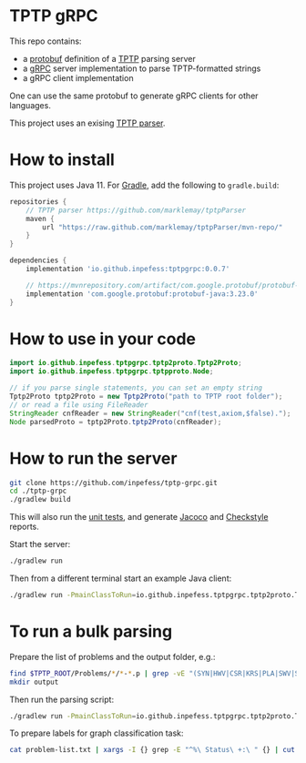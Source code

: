 # TPTP gRPC

This repo contains:
* a [protobuf](https://protobuf.dev/) definition of a [TPTP](https://tptp.org/) parsing server
* a [gRPC](https://grpc.io) server implementation to parse TPTP-formatted strings
* a gRPC client implementation

One can use the same protobuf to generate gRPC clients for other languages.

This project uses an exising [TPTP parser](https://github.com/marklemay/tptpParser).

# How to install

This project uses Java 11. For [Gradle](https://gradle.org/), add the following to `gradle.build`:

```Groovy
repositories {
    // TPTP parser https://github.com/marklemay/tptpParser
    maven {
        url "https://raw.github.com/marklemay/tptpParser/mvn-repo/"
    }
}

dependencies {
    implementation 'io.github.inpefess:tptpgrpc:0.0.7'

    // https://mvnrepository.com/artifact/com.google.protobuf/protobuf-java
    implementation 'com.google.protobuf:protobuf-java:3.23.0'
}
```

# How to use in your code

```Java
import io.github.inpefess.tptpgrpc.tptp2proto.Tptp2Proto;
import io.github.inpefess.tptpgrpc.tptpproto.Node;

// if you parse single statements, you can set an empty string
Tptp2Proto tptp2Proto = new Tptp2Proto("path to TPTP root folder");
// or read a file using FileReader
StringReader cnfReader = new StringReader("cnf(test,axiom,$false).");
Node parsedProto = tptp2Proto.tptp2Proto(cnfReader);
```

# How to run the server

```sh
git clone https://github.com/inpefess/tptp-grpc.git
cd ./tptp-grpc
./gradlew build
```

This will also run the [unit tests](https://junit.org/junit5/docs/current/user-guide/), and generate [Jacoco](https://www.jacoco.org/) and [Checkstyle](https://checkstyle.org/) reports.

Start the server:

```sh
./gradlew run
```

Then from a different terminal start an example Java client:

```sh
./gradlew run -PmainClassToRun=io.github.inpefess.tptpgrpc.tptp2proto.TptpGrpcClient
```

# To run a bulk parsing

Prepare the list of problems and the output folder, e.g.:

```sh
find $TPTP_ROOT/Problems/*/*-*.p | grep -vE "(SYN|HWV|CSR|KRS|PLA|SWV|SYO)" | xargs -I {} grep -LE "^%\ Status\ +: (Unknown|Open)" {} > problem-list.txt
mkdir output
```

Then run the parsing script:
```sh
./gradlew run -PmainClassToRun=io.github.inpefess.tptpgrpc.tptp2proto.Tptp2Proto --args="$TPTP_ROOT absolute_path_to_problem-list.txt absolute_path_to_output_folder"
```

To prepare labels for graph classification task:

```sh
cat problem-list.txt | xargs -I {} grep -E "^%\ Status\ +:\ " {} | cut -d ":" -f 2 | sed "s/ Satisfiable/0/" | sed "s/ Unsatisfiable/1/" > labels.txt
```
